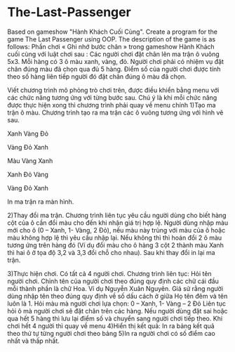 # The-Last-Passenger
Based on gameshow "Hành Khách Cuối Cùng".
Create a program for the game The Last Passenger using OOP. The description of the game is as follows: 
Phần chơi « Ghi nhớ bước chân » trong gameshow Hành Khách cuối cùng với luật chơi sau : Các người chơi đặt chân lên ma trận ô vuông 5x3. Mỗi hàng có 3 ô màu xanh, vàng, đỏ. Người chơi phải có nhiệm vụ đặt chân đúng màu đã chọn qua đủ 5 hàng. Điểm số của người chơi được tính theo số hàng liên tiếp người đó đặt chân đúng ô màu đã chọn.  

Viết chương trình mô phỏng trò chơi trên, được điều khiển bằng menu với các chức năng tương ứng với từng bước sau. Chú ý là khi mỗi chức năng được thực hiện xong thì chương trình phải quay về menu chính
1)Tạo ma trận ô màu. Chương trình tạo ra ma trận các ô vuông tương ứng với hình vẽ sau.


Xanh Vàng Đỏ

Vàng Đỏ Xanh

Màu Vàng Xanh

Xanh Đỏ Vàng

Vàng Đỏ Xanh

In ma trận ra màn hình.

2)Thay đổi ma trận. Chương trình liên tục yêu cầu người dùng cho biết hàng cột của ô cần đổi màu cho đến khi nhận giá trị hợp lệ. Người dùng nhập màu mới cho ô  (0 – Xanh, 1- Vàng, 2 Đỏ), nếu màu này trùng với màu của ô hoặc màu không hợp lệ thì yêu cầu nhập lại. Nếu không thì thì hoán đổi 2 ô màu tương ứng trên hàng đó (Ví dụ đổi màu cho ô hàng 3 cột 2 thành màu Xanh thì hai ô ở tọa độ 3,2 và 3,3 đổi chỗ cho nhau). Sau khi thay đổi in lại ma trận.

3)Thực hiện chơi. Có tất cả 4 người chơi. Chương trình liên tục:
Hỏi tên người chơi. Chỉnh tên của người chơi theo đúng quy định các chữ cái đầu mỗi thành phần là chữ Hoa. Ví dụ Nguyễn Xuân Nguyên. Giả sử rằng người dùng nhập tên theo đúng quy định về số dấu cách ở giữa Họ tên đêm và tên luôn là 1.
Hỏi màu mà người chơi lựa chọn: 0 – Xanh, 1- Vàng – 2 Đỏ
Liên tục hỏi ô mà người chơi sẽ đặt chân trên các hàng. Nếu người dùng đặt sai hoặc qua hết 5 hàng thì lưu lại điểm số và chuyển sang người chơi tiếp theo. 
Khi chơi hết 4 người thì quay về menu
4)Hiển thị kết quả: In ra bảng kết quả theo thứ tự từng người chơi theo bảng
5)In ra người chơi có số điểm cao nhất và thấp nhất.
     


